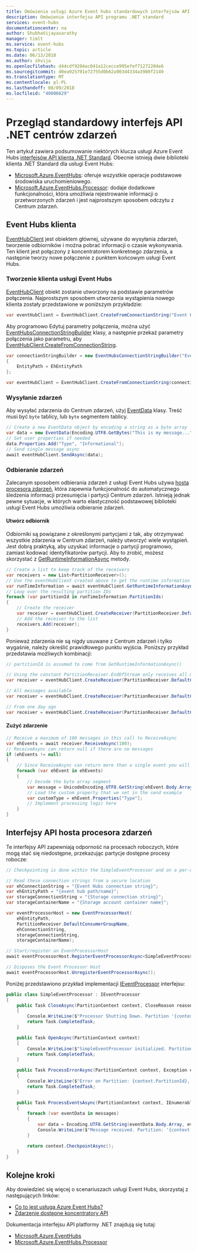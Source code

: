 ```yaml
---
title: Omówienie usługi Azure Event hubs standardowych interfejsów API platformy .NET | Dokumentacja firmy Microsoft
description: Omówienie interfejsu API programu .NET standard
services: event-hubs
documentationcenter: na
author: ShubhaVijayasarathy
manager: timlt
ms.service: event-hubs
ms.topic: article
ms.date: 06/13/2018
ms.author: shvija
ms.openlocfilehash: d44cdf9204ac041a12cecce995efef71272204e6
ms.sourcegitcommit: d0ea925701e72755d0b62a903d4334a3980f2149
ms.translationtype: MT
ms.contentlocale: pl-PL
ms.lasthandoff: 08/09/2018
ms.locfileid: "40006629"
---
```

# <a name="event-hubs-net-standard-api-overview"></a>Przegląd standardowy interfejs API .NET centrów zdarzeń

Ten artykuł zawiera podsumowanie niektórych klucza usługi Azure Event Hubs [interfejsów API klienta .NET Standard](https://www.nuget.org/packages/Microsoft.Azure.EventHubs/). Obecnie istnieją dwie biblioteki klienta .NET Standard dla usługi Event Hubs:

* [Microsoft.Azure.EventHubs](/dotnet/api/microsoft.azure.eventhubs): oferuje wszystkie operacje podstawowe środowiska uruchomieniowego.
* [Microsoft.Azure.EventHubs.Processor](/dotnet/api/microsoft.azure.eventhubs.processor): dodaje dodatkowe funkcjonalności, która umożliwia rejestrowanie informacji o przetworzonych zdarzeń i jest najprostszym sposobem odczytu z Centrum zdarzeń.

## <a name="event-hubs-client"></a>Event Hubs klienta

[EventHubClient](/dotnet/api/microsoft.azure.eventhubs.eventhubclient) jest obiektem głównej, używane do wysyłania zdarzeń, tworzenie odbiorników i można pobrać informacji o czasie wykonywania. Ten klient jest połączony z koncentratorem konkretnego zdarzenia, a następnie tworzy nowe połączenie z punktem końcowym usługi Event Hubs.

### <a name="create-an-event-hubs-client"></a>Tworzenie klienta usługi Event Hubs

[EventHubClient](/dotnet/api/microsoft.azure.eventhubs.eventhubclient) obiekt zostanie utworzony na podstawie parametrów połączenia. Najprostszym sposobem utworzenia wystąpienia nowego klienta zostały przedstawione w poniższym przykładzie:

```csharp
var eventHubClient = EventHubClient.CreateFromConnectionString("Event Hubs connection string");
```

Aby programowo Edytuj parametry połączenia, można użyć [EventHubsConnectionStringBuilder](/dotnet/api/microsoft.azure.eventhubs.eventhubsconnectionstringbuilder) klasy, a następnie przekaż parametry połączenia jako parametru, aby [EventHubClient.CreateFromConnectionString](/dotnet/api/microsoft.azure.eventhubs.eventhubclient#Microsoft_Azure_EventHubs_EventHubClient_CreateFromConnectionString_System_String_).

```csharp
var connectionStringBuilder = new EventHubsConnectionStringBuilder("Event Hubs connection string")
{
    EntityPath = EhEntityPath
};

var eventHubClient = EventHubClient.CreateFromConnectionString(connectionStringBuilder.ToString());
```

### <a name="send-events"></a>Wysyłanie zdarzeń

Aby wysyłać zdarzenia do Centrum zdarzeń, użyj [EventData](/dotnet/api/microsoft.azure.eventhubs.eventdata) klasy. Treść musi być `byte` tablicy, lub `byte` segmentem tablicy.

```csharp
// Create a new EventData object by encoding a string as a byte array
var data = new EventData(Encoding.UTF8.GetBytes("This is my message..."));
// Set user properties if needed
data.Properties.Add("Type", "Informational");
// Send single message async
await eventHubClient.SendAsync(data);
```

### <a name="receive-events"></a>Odbieranie zdarzeń

Zalecanym sposobem odbierania zdarzeń z usługi Event Hubs używa [hosta procesora zdarzeń](#event-processor-host-apis), która zapewnia funkcjonalność do automatycznego śledzenia informacji przesunięcia i partycji Centrum zdarzeń. Istnieją jednak pewne sytuacje, w których warto elastyczność podstawowej biblioteki usługi Event Hubs umożliwia odbieranie zdarzeń.

#### <a name="create-a-receiver"></a>Utwórz odbiornik

Odbiorniki są powiązane z określonymi partycjami z tak, aby otrzymywać wszystkie zdarzenia w Centrum zdarzeń, należy utworzyć wiele wystąpień. Jest dobrą praktyką, aby uzyskać informacje o partycji programowo, zamiast kodować identyfikatorów partycji. Aby to zrobić, możesz skorzystać z [GetRuntimeInformationAsync](/dotnet/api/microsoft.azure.eventhubs.eventhubclient#Microsoft_Azure_EventHubs_EventHubClient_GetRuntimeInformationAsync) metody.

```csharp
// Create a list to keep track of the receivers
var receivers = new List<PartitionReceiver>();
// Use the eventHubClient created above to get the runtime information
var runTimeInformation = await eventHubClient.GetRuntimeInformationAsync();
// Loop over the resulting partition IDs
foreach (var partitionId in runTimeInformation.PartitionIds)
{
    // Create the receiver
    var receiver = eventHubClient.CreateReceiver(PartitionReceiver.DefaultConsumerGroupName, partitionId, PartitionReceiver.EndOfStream);
    // Add the receiver to the list
    receivers.Add(receiver);
}
```

Ponieważ zdarzenia nie są nigdy usuwane z Centrum zdarzeń i tylko wygaśnie, należy określić prawidłowego punktu wyjścia. Poniższy przykład przedstawia możliwych kombinacji:

```csharp
// partitionId is assumed to come from GetRuntimeInformationAsync()

// Using the constant PartitionReceiver.EndOfStream only receives all messages from this point forward.
var receiver = eventHubClient.CreateReceiver(PartitionReceiver.DefaultConsumerGroupName, partitionId, PartitionReceiver.EndOfStream);

// All messages available
var receiver = eventHubClient.CreateReceiver(PartitionReceiver.DefaultConsumerGroupName, partitionId, "-1");

// From one day ago
var receiver = eventHubClient.CreateReceiver(PartitionReceiver.DefaultConsumerGroupName, partitionId, DateTime.Now.AddDays(-1));
```

#### <a name="consume-an-event"></a>Zużyć zdarzenie

```csharp
// Receive a maximum of 100 messages in this call to ReceiveAsync
var ehEvents = await receiver.ReceiveAsync(100);
// ReceiveAsync can return null if there are no messages
if (ehEvents != null)
{
    // Since ReceiveAsync can return more than a single event you will need a loop to process
    foreach (var ehEvent in ehEvents)
    {
        // Decode the byte array segment
        var message = UnicodeEncoding.UTF8.GetString(ehEvent.Body.Array);
        // Load the custom property that we set in the send example
        var customType = ehEvent.Properties["Type"];
        // Implement processing logic here
    }
}       
```

## <a name="event-processor-host-apis"></a>Interfejsy API hosta procesora zdarzeń

Te interfejsy API zapewniają odporność na procesach roboczych, które mogą stać się niedostępne, przekazując partycje dostępne procesy robocze:

```csharp
// Checkpointing is done within the SimpleEventProcessor and on a per-consumerGroup per-partition basis, workers resume from where they last left off.

// Read these connection strings from a secure location
var ehConnectionString = "{Event Hubs connection string}";
var ehEntityPath = "{event hub path/name}";
var storageConnectionString = "{Storage connection string}";
var storageContainerName = "{Storage account container name}";

var eventProcessorHost = new EventProcessorHost(
    ehEntityPath,
    PartitionReceiver.DefaultConsumerGroupName,
    ehConnectionString,
    storageConnectionString,
    storageContainerName);

// Start/register an EventProcessorHost
await eventProcessorHost.RegisterEventProcessorAsync<SimpleEventProcessor>();

// Disposes the Event Processor Host
await eventProcessorHost.UnregisterEventProcessorAsync();
```

Poniżej przedstawiono przykład implementacji [IEventProcessor](/dotnet/api/microsoft.azure.eventhubs.processor.ieventprocessor) interfejsu:

```csharp
public class SimpleEventProcessor : IEventProcessor
{
    public Task CloseAsync(PartitionContext context, CloseReason reason)
    {
        Console.WriteLine($"Processor Shutting Down. Partition '{context.PartitionId}', Reason: '{reason}'.");
        return Task.CompletedTask;
    }

    public Task OpenAsync(PartitionContext context)
    {
        Console.WriteLine($"SimpleEventProcessor initialized. Partition: '{context.PartitionId}'");
        return Task.CompletedTask;
    }

    public Task ProcessErrorAsync(PartitionContext context, Exception error)
    {
        Console.WriteLine($"Error on Partition: {context.PartitionId}, Error: {error.Message}");
        return Task.CompletedTask;
    }

    public Task ProcessEventsAsync(PartitionContext context, IEnumerable<EventData> messages)
    {
        foreach (var eventData in messages)
        {
            var data = Encoding.UTF8.GetString(eventData.Body.Array, eventData.Body.Offset, eventData.Body.Count);
            Console.WriteLine($"Message received. Partition: '{context.PartitionId}', Data: '{data}'");
        }

        return context.CheckpointAsync();
    }
}
```

## <a name="next-steps"></a>Kolejne kroki

Aby dowiedzieć się więcej o scenariuszach usługi Event Hubs, skorzystaj z następujących linków:

* [Co to jest usługa Azure Event Hubs?](event-hubs-what-is-event-hubs.md)
* [Zdarzenie dostępne koncentratory API](event-hubs-api-overview.md)

Dokumentacja interfejsu API platformy .NET znajdują się tutaj:

* [Microsoft.Azure.EventHubs](/dotnet/api/microsoft.azure.eventhubs)
* [Microsoft.Azure.EventHubs.Processor](/dotnet/api/microsoft.azure.eventhubs.processor)